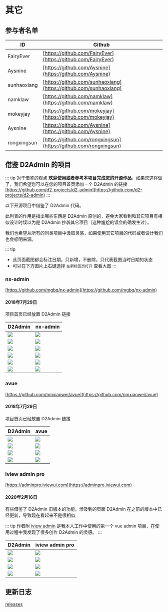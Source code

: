 # 其它

## 参与者名单

| ID | Github |
| --- | --- |
| FairyEver | [https://github.com/FairyEver](https://github.com/FairyEver) |
| Aysnine | [https://github.com/Aysnine](https://github.com/Aysnine) |
| sunhaoxiang | [https://github.com/sunhaoxiang](https://github.com/sunhaoxiang) |
| namklaw | [https://github.com/namklaw](https://github.com/namklaw) |
| mokeyjay | [https://github.com/mokeyjay](https://github.com/mokeyjay) |
| Aysnine | [https://github.com/Aysnine](https://github.com/Aysnine) |
| rongxingsun | [https://github.com/rongxingsun](https://github.com/rongxingsun) |

## 借鉴 D2Admin 的项目

::: tip 对于借鉴的观点
**欢迎使用或者参考本项目完成您的开源作品**，如果您这样做了，我们希望您可以在您的项目首页添加一个 D2Admin 的链接 [https://github.com/d2-projects/d2-admin](https://github.com/d2-projects/d2-admin)
:::

以下开源项目中借鉴了 D2Admin 代码。

此列表的作用是指出哪些东西是 D2Admin 原创的，避免大家看到和其它项目有相似设计时误以为是 D2Admin 抄袭其它项目（这种尴尬的误会的确发生过）。

我们也希望从所有的同类项目中汲取灵感，如果使用其它项目的代码或者设计我们也会标明来源。

::: tip
* 此页面截图都会标注日期，只新增，不删除，只代表截图当时日期的状态
* 可以在下方图片上右键选择 `在新标签页打开` 查看大图
:::

### nx-admin

[https://github.com/mgbq/nx-admin](https://github.com/mgbq/nx-admin)

#### 2018年7月29日

项目首页已经放置 D2Admin 链接

| D2Admin | nx-admin |
| --- | --- |
| ![](https://file.d2.pub/image/qiniu_20180727103812.png) | ![](https://file.d2.pub/image/qiniu_20180727103329.png) |
| ![](https://file.d2.pub/image/qiniu_20180727103923.png) | ![](https://file.d2.pub/image/qiniu_20180727103931.png) |
| ![](https://file.d2.pub/image/qiniu_20180727104208.png) | ![](https://file.d2.pub/image/qiniu_20180727104213.png) |
| ![](https://file.d2.pub/image/qiniu_20180727104225.png) | ![](https://file.d2.pub/image/qiniu_20180727104232.png) |
| ![](https://file.d2.pub/image/qiniu_20180727104240.png) | ![](https://file.d2.pub/image/qiniu_20180727104245.png) |
| ![](https://file.d2.pub/image/qiniu_20180729104137.png) | ![](https://file.d2.pub/image/qiniu_20180729104152.png) |

### avue

[https://github.com/nmxiaowei/avue](https://github.com/nmxiaowei/avue)

#### 2018年7月29日

项目首页已经放置 D2Admin 链接

| D2Admin | avue |
| --- | --- |
| ![](https://file.d2.pub/image/qiniu_20180729105741.png) | ![](https://file.d2.pub/image/qiniu_20180729105748.png) |
| ![](https://file.d2.pub/image/qiniu_20180729110207.png) | ![](https://file.d2.pub/image/qiniu_20180729110231.png) |
| ![](https://file.d2.pub/image/qiniu_20180729105822.png) | ![](https://file.d2.pub/image/qiniu_20180729105839.png) |
| ![](https://file.d2.pub/image/qiniu_20180729105855.png) | ![](https://file.d2.pub/image/qiniu_20180729105908.png) |

### iview admin pro

[https://adminpro.iviewui.com](https://adminpro.iviewui.com)

#### 2020年2月16日

有些借鉴了 D2Admin 旧版本的功能。涉及到的页面 D2Admin 在之前的版本中已经更新，导致现在看起来不是很相似

::: tip 作者附
[iview admin](https://github.com/iview/iview-admin) 是我本人工作中使用的第一个 vue admin 项目，在使用过程中我发现了很多创作 D2Admin 的灵感。
:::

| D2Admin | iview admin pro |
| --- | --- |
| ![](https://file.d2.pub/image/qiniu_20200216120623.png) | ![](https://file.d2.pub/image/qiniu_20200216122138.png) |
| ![](https://file.d2.pub/image/qiniu_20200216120820.png) | ![](https://file.d2.pub/image/qiniu_20200216122213.png) |
| ![](https://file.d2.pub/image/qiniu_20200216120801.png) | ![](https://file.d2.pub/image/qiniu_20200216122243.png) |
| ![](https://file.d2.pub/image/qiniu_20200216120735.png) | ![](https://file.d2.pub/image/qiniu_20200216122303.png) |

## 更新日志

[releases](https://github.com/d2-projects/d2-admin/releases)